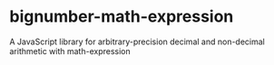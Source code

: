 # bignumber-math-expression
A JavaScript library for arbitrary-precision decimal and non-decimal arithmetic with math-expression
